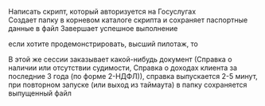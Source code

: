 Написать скрипт, который авторизуется на Госуслугах  
Создает папку в корневом каталоге скрипта и сохраняет паспортные данные в файл
Завершает успешное выполнение

если хотите продемонстрировать, высший пилотаж, то

В этой же сессии заказывает какой-нибудь документ (Справка о наличии или отсутствии судимости, Справка о доходах клиента за последние 3 года (по форме 2-НДФЛ)), справка выпускается 2-5 минут, при повторном запуске (или выход из таймаута) в папку сохраняется выпущенный файл

